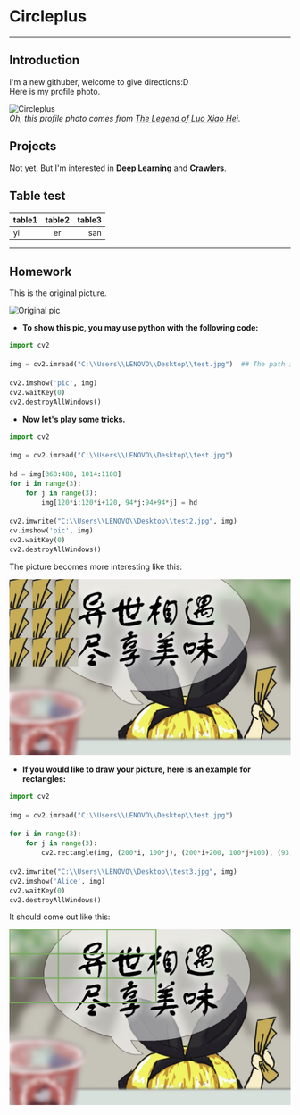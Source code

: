 # Circleplus

---
  
    
      
      
## Introduction
I'm a new githuber, welcome to give directions:D  
Here is my profile photo.  

![Circleplus](https://avatars.githubusercontent.com/u/81300841?s=60&v=4)  
*Oh, this profile photo comes from [The Legend of Luo Xiao Hei](https://www.bing.com/search?q=The+legend+of+luo+xiao+hei&qs=n&form=QBRE&sp=-1&pq=the+legend+of+luo+xiao+hei&sc=8-26&sk=&cvid=C850CE2D82C24E9AAA3DE5CFDDDC2342).*

## Projects
Not yet.
But I'm interested in **Deep Learning** and **Crawlers**.


## Table test
|table1|table2|table3|
|:-----|:----:|-----:|
|yi|er|san|

---
## Homework
This is the original picture.  

![Original pic](http://i1.hdslb.com/bfs/archive/70bf163cec3d7373d47bf624353fa2c7362158c9.jpg)  

- **To show this pic, you may use python with the following code:**
```python
import cv2

img = cv2.imread("C:\\Users\\LENOVO\\Desktop\\test.jpg")  ## The path is your picture's path in your computer.

cv2.imshow('pic', img)
cv2.waitKey(0)
cv2.destroyAllWindows()
```
  
  
- **Now let's play some tricks.**
```python
import cv2

img = cv2.imread("C:\\Users\\LENOVO\\Desktop\\test.jpg")

hd = img[368:488, 1014:1108]
for i in range(3):
    for j in range(3):
        img[120*i:120*i+120, 94*j:94+94*j] = hd
        
cv2.imwrite("C:\\Users\\LENOVO\\Desktop\\test2.jpg", img)
cv.imshow('pic', img)
cv2.waitKey(0)
cv2.destroyAllWindows()
```
The picture becomes more interesting like this:  

![Alice-mihayo](https://github.com/ophwsjtu18/ohw21s/blob/main/circle/test2.jpg)  
  
  
- **If you would like to draw your picture, here is an example for rectangles:**
```python
import cv2

img = cv2.imread("C:\\Users\\LENOVO\\Desktop\\test.jpg")

for i in range(3):
    for j in range(3):
        cv2.rectangle(img, (200*i, 100*j), (200*i+200, 100*j+100), (93, 173, 120), 3)

cv2.imwrite("C:\\Users\\LENOVO\\Desktop\\test3.jpg", img)
cv2.imshow('Alice', img)
cv2.waitKey(0)
cv2.destroyAllWindows()
```
It should come out like this:  

![Alice-mihayo](https://github.com/ophwsjtu18/ohw21s/blob/main/circle/test3.jpg)
